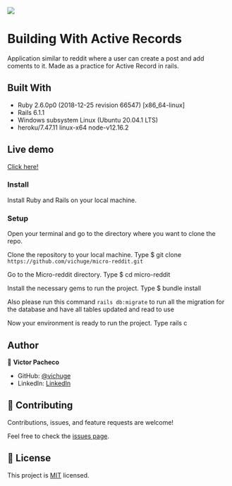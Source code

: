 ![](https://img.shields.io/badge/Microverse-blueviolet)

# Building With Active Records

Application similar to reddit where a user can create a post and add coments to it.
Made as a practice for Active Record in rails. 

## Built With

- Ruby 2.6.0p0 (2018-12-25 revision 66547) [x86_64-linux]
- Rails 6.1.1
- Windows subsystem Linux (Ubuntu 20.04.1 LTS)
- heroku/7.47.11 linux-x64 node-v12.16.2

## Live demo
[Click here!](https://floating-harbor-94998.herokuapp.com/)

### Install

Install Ruby and Rails on your local machine.

### Setup

Open your terminal and go to the directory where you want to clone the repo.

Clone the repository to your local machine. Type $ git clone `https://github.com/vichuge/micro-reddit.git`

Go to the Micro-reddit directory. Type $ cd micro-reddit

Install the necessary gems to run the project. Type $ bundle install

Also please run this command `rails db:migrate` to run all the migration for the database and have all tables updated and read to use

Now your environment is ready to run the project. Type rails c

## Author

👤 **Victor Pacheco**

- GitHub: [@vichuge](https://github.com/vichuge)
- LinkedIn: [LinkedIn](https://www.linkedin.com/in/victor-pacheco-7946aab2/)

## 🤝 Contributing

Contributions, issues, and feature requests are welcome!

Feel free to check the [issues page](https://github.com/vichuge/micro-reddit/issues).

## 📝 License

This project is [MIT](./LICENSE) licensed.